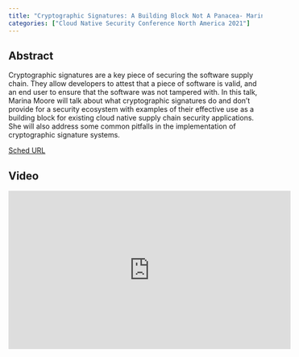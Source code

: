 ```yaml
---
title: "Cryptographic Signatures: A Building Block Not A Panacea- Marina Moore, NYU"
categories: ["Cloud Native Security Conference North America 2021"]
---
```


## Abstract

Cryptographic signatures are a key piece of securing the software supply chain. They allow developers to attest that a piece of software is valid, and an end user to ensure that the software was not tampered with. In this talk, Marina Moore will talk about what cryptographic signatures do and don’t provide for a security ecosystem with examples of their effective use as a building block for existing cloud native supply chain security applications. She will also address some common pitfalls in the implementation of cryptographic signature systems.

[Sched URL](https://cloudnativesecurityconna21.sched.com/event/0058a146e9d0cc8d2660777566900a61)

## Video

<iframe width='560' height='315' src='https://www.youtube.com/embed/0JxtAHFNQUw' frameborder='0' allow='accelerometer; autoplay; encrypted-media; gyroscope; picture-in-picture' allowfullscreen></iframe>
